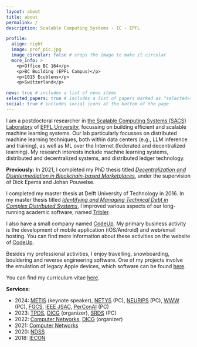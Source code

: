 ```yaml
---
layout: about
title: about
permalink: /
description: Scalable Computing Systems - IC - EPFL

profile:
  align: right
  image: prof_pic.jpg
  image_circular: false # crops the image to make it circular
  more_info: >
    <p>Office BC 164</p>
    <p>BC Building (EPFL Campus)</p>
    <p>1015 Ecublens</p>
    <p>Switzerland</p>

news: true # includes a list of news items
selected_papers: true # includes a list of papers marked as "selected={true}"
social: true # includes social icons at the bottom of the page
---
```


I am a postdoctoral researcher in [the Scalable Computing Systems (SACS) Laboratory](https://www.epfl.ch/labs/sacs/) of [EPFL University](https://epfl.ch), focussing on building efficient and scalable machine learning systems.
Our lab particularly focusses on distributed machine learning techniques, both within data centers (e.g., LLM inference and training), as well as ML over the Internet (federated and decentralized learning).
My research interests include machine learning systems, distributed and decentralized systems, and distributed ledger technology.

**Previously:**
In 2021, I completed my PhD thesis titled [_Decentralization and Disintermediation in Blockchain-based Marketplaces_](https://repository.tudelft.nl/islandora/object/uuid:a4f750b6-5ac5-4709-80c5-71eb71ac7b35), under the supervision of Dick Epema and Johan Pouwelse.

I completed my master thesis at Delft University of Technology in 2016. In my master thesis titled [_Identifying and Managing Technical Debt in Complex Distributed Systems_](https://repository.tudelft.nl/islandora/object/uuid:e5a817a4-ce0a-4dd3-afd4-d70660b63d16), I improved various aspects of our long-running academic software, named [Tribler](https://tribler.org).

I also have a small company named [CodeUp](https://code-up.nl). My primary business activity is the development of mobile application (iOS/Android) and web/email hosting. You can find more information about these activities on the website of [CodeUp](https://code-up.nl).

Besides my professional activities, I enjoy travelling, snowboarding, bouldering and reverse engineering software. One of my projects involve the emulation of legacy Apple devices, which software can be found [here](https://github.com/devos50/qemu-ios).

You can find my curriculum vitae [here](assets/pdf/resume.pdf).

**Services:**

- 2024: [METIS](http://netys.net/2217-2/) (keynote speaker), [NETYS](http://netys.net/committees/) (PC), [NEURIPS](https://neurips.cc/Conferences/2024) (PC), [WWW](https://www2025.thewebconf.org) (PC), [FGCS](https://www.sciencedirect.com/journal/future-generation-computer-systems), [IEEE JSAC](https://www.comsoc.org/publications/journals/ieee-jsac/cfp/co-design-communication-computing-and-control-industrial-cyber), [PerConAI](https://perconai.iit.cnr.it) (PC)
- 2023: [TPDS](https://www.computer.org/csdl/journal/td), [DICG](https://dicg-workshop.github.io/2022/) (organizer), [SRDS](https://srds-conference.org/committee/program.html) (PC)
- 2022: [Computer Networks](https://www.sciencedirect.com/journal/computer-networks), [DICG](https://dicg-workshop.github.io/2022/) (organizer)
- 2021: [Computer Networks](https://www.sciencedirect.com/journal/computer-networks)
- 2020: [NDSS](https://www.ndss-symposium.org/ndss2020/)
- 2018: [IECON](http://iecon2018.ieee-ies.org/index.html)